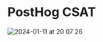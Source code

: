 # PostHog CSAT

![2024-01-11 at 20 07 26](https://github.com/PostHog/posthog-csat/assets/13001502/ac04b41a-06cb-44fe-b724-ad1208c54d02)

